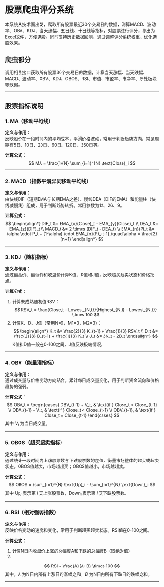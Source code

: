 # 股票爬虫评分系统

本系统从技术面出发，爬取所有股票最近30个交易日的数据，测算MACD、波动率、OBV、KDJ、当天涨幅、五日线、十日线等指标，对股票进行评分，导出为Excel文件，方便选股。同时支持历史数据回测，通过调整评分系统权重，优化选股效果。

## 爬虫部分

调用相关接口获取所有股票30个交易日的数据，计算当天涨幅、当天跌幅、MACD、波动率、OBV、KDJ、OBOS、RSI、市值、市盈率、市净率、所处板块等数据。

---

## 股票指标说明

### 1. MA（移动平均线）

**定义与作用：**  
反映股价在一段时间内的平均成本，平滑价格波动，常用于判断趋势方向。常见周期有5日、10日、20日、60日、120日、250日等。

**计算公式：**  
$$
MA = \frac{1}{N} \sum_{i=1}^{N} \text{Close}_i
$$

---

### 2. MACD（指数平滑异同移动平均线）

**定义与作用：**  
由快线DIF（短期EMA与长期EMA之差）、慢线DEA（DIF的EMA）和能量柱（快线减慢线）组成，用于判断趋势转折。常用参数为12、26、9。

**计算公式：**  
$$
\begin{align*}
DIF_t &= EMA_{x}(Close)_t - EMA_{y}(Close)_t \\
DEA_t &= EMA_{z}(DIF)_t \\
MACD_t &= 2 \times (DIF_t - DEA_t) \\
EMA_{n}(P)_t &= \alpha \cdot P_t + (1-\alpha) \cdot EMA_{n}(P)_{t-1},\quad \alpha = \frac{2}{n+1}
\end{align*}
$$

---

### 3. KDJ（随机指标）

**定义与作用：**  
通过最高价、最低价和收盘价计算K值、D值和J值，反映超买超卖状态和价格拐点。

**计算公式：**  
1. 计算未成熟随机值RSV：
   $$
   RSV_t = \frac{Close_t - Lowest_{N,t}}{Highest_{N,t} - Lowest_{N,t}} \times 100
   $$
2. 计算K、D、J值（常用N=9，M1=3，M2=3）：
   $$
   \begin{align*}
   K_t &= \frac{2}{3} K_{t-1} + \frac{1}{3} RSV_t \\
   D_t &= \frac{2}{3} D_{t-1} + \frac{1}{3} K_t \\
   J_t &= 3K_t - 2D_t
   \end{align*}
   $$
K值和D值一般在0-100之间，J值反映极端情况。

---

### 4. OBV（能量潮指标）

**定义与作用：**  
通过成交量与价格变动方向结合，累计每日成交量变化，用于判断资金流向和价格趋势的强弱。

**计算公式：**  
$$
OBV_t =
\begin{cases}
OBV_{t-1} + V_t, & \text{if } Close_t > Close_{t-1} \\
OBV_{t-1} - V_t, & \text{if } Close_t < Close_{t-1} \\
OBV_{t-1}, & \text{if } Close_t = Close_{t-1}
\end{cases}
$$
其中 $V_t$ 为当日成交量。

---

### 5. OBOS（超买超卖指标）

**定义与作用：**  
通过统计一段时间内上涨股票数与下跌股票数的差值，衡量市场整体的超买或超卖状态。OBOS值越大，市场越超买；OBOS值越小，市场越超卖。

**计算公式：**  
$$
OBOS = \sum_{i=1}^{N} \text{Up}_i - \sum_{i=1}^{N} \text{Down}_i
$$
其中 $\text{Up}_i$ 表示第 $i$ 天上涨股票数，$\text{Down}_i$ 表示第 $i$ 天下跌股票数。

---

### 6. RSI（相对强弱指数）

**定义与作用：**  
反映价格变动的速度和变化，常用于判断超买超卖状态。RSI值在0-100之间。

**计算公式：**  
1. 计算N日内收盘价上涨的总幅度A和下跌的总幅度B（取绝对值）  
2. 
$$
RSI = \frac{A}{A+B} \times 100
$$
其中，$A$ 为N日内所有上涨日的涨幅之和，$B$ 为N日内所有下跌日的跌幅之和。

---